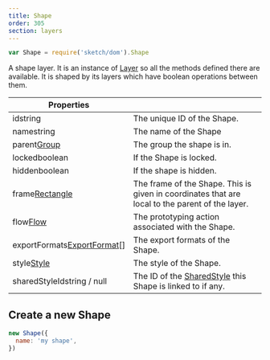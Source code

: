 ```yaml
---
title: Shape
order: 305
section: layers
---
```


```javascript
var Shape = require('sketch/dom').Shape
```

A shape layer. It is an instance of [Layer](#layer) so all the methods defined there are available. It is shaped by its layers which have boolean operations between them.

| Properties                                                                 |                                                                                                 |
| -------------------------------------------------------------------------- | ----------------------------------------------------------------------------------------------- |
| id<span class="arg-type">string</span>                                     | The unique ID of the Shape.                                                                     |
| name<span class="arg-type">string</span>                                   | The name of the Shape                                                                           |
| parent<span class="arg-type">[Group](#group)</span>                        | The group the shape is in.                                                                      |
| locked<span class="arg-type">boolean</span>                                | If the Shape is locked.                                                                         |
| hidden<span class="arg-type">boolean</span>                                | If the shape is hidden.                                                                         |
| frame<span class="arg-type">[Rectangle](#rectangle)</span>                 | The frame of the Shape. This is given in coordinates that are local to the parent of the layer. |
| flow<span class="arg-type">[Flow](#flow)</span>                            | The prototyping action associated with the Shape.                                               |
| exportFormats<span class="arg-type">[ExportFormat](#exportformat)[]</span> | The export formats of the Shape.                                                                |
| style<span class="arg-type">[Style](#style)</span>                         | The style of the Shape.                                                                         |
| sharedStyleId<span class="arg-type">string / null</span>                   | The ID of the [SharedStyle](#sharedstyle) this Shape is linked to if any.                       |

## Create a new Shape

```javascript
new Shape({
  name: 'my shape',
})
```
